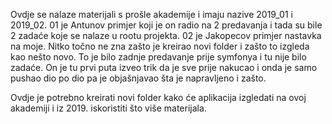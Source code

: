 Ovdje se nalaze materijali s prošle akademije i imaju nazive 2019_01 i 2019_02. 
01 je Antunov primjer koji je on radio na 2 predavanja i tada su bile 2 zadaće
koje se nalaze u rootu projekta. 02 je Jakopecov primjer nastavka na moje. Nitko točno ne zna zašto je kreirao novi folder
i zašto to izgleda kao nešto novo. To je bilo zadnje predavanje prije symfonya i tu nije bilo zadaće. On je tu prvi puta 
izveo trik da je sve prije nakucao i onda je samo pushao dio po dio pa je objašnjavao šta je napravljeno i zašto.

Ovdje je potrebno kreirati novi folder kako će aplikacija izgledati na ovoj akademiji i iz 2019. iskoristiti što više materijala.